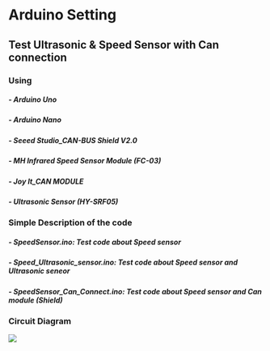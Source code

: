 # Arduino Setting

## Test Ultrasonic & Speed Sensor with Can connection

### Using
##### - Arduino Uno
##### - Arduino Nano
##### - Seeed Studio_CAN-BUS Shield V2.0
##### - MH Infrared Speed Sensor Module (FC-03)
##### - Joy It_CAN MODULE
##### - Ultrasonic Sensor (HY-SRF05)

### Simple Description of the code
##### - SpeedSensor.ino: Test code about Speed sensor
##### - Speed_Ultrasonic_sensor.ino: Test code about Speed sensor and Ultrasonic seneor 
##### - SpeedSensor_Can_Connect.ino: Test code about Speed sensor and Can module (Shield)

### Circuit Diagram

<img src="https://github.com/Ho-mmd/DES_Project2/assets/55338823/2ef7eca3-f972-44de-add6-74e1a42d78a5">


